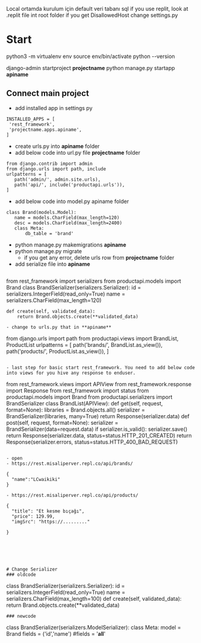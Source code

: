 Local ortamda kurulum için default veri tabanı sql
if you use replit, look at .replit file int root folder
if you get DisallowedHost change settings.py 

# Start
python3 -m virtualenv env
source env/bin/activate
python --version


django-admin startproject **projectname**
python manage.py startapp **apiname**


## Connect main project
- add installed app in settings py 
 ```
INSTALLED_APPS = [
  'rest_framework',
  'projectname.apps.apiname',
]
 ```

- create urls.py into **apiname** folder
- add below code into url.py file **projectname** folder
 ```
from django.contrib import admin
from django.urls import path, include
urlpatterns = [
    path('admin/', admin.site.urls),
    path('api/', include('productapi.urls')),
]
 ```

- add below code into model.py apiname folder 
 ```
class Brand(models.Model):
    name = models.CharField(max_length=120)
    desc = models.CharField(max_length=2400)
    class Meta:
        db_table = 'brand'
 ```

- python manage.py makemigrations **apiname**
- python manage.py migrate
  - if you get any error, delete urls row from **projectname** folder
- add serialize file into **apiname**
  ```
from rest_framework import serializers
from productapi.models import  Brand
class BrandSerializer(serializers.Serializer):
    id = serializers.IntegerField(read_only=True)
    name = serializers.CharField(max_length=120)

    def create(self, validated_data):
        return Brand.objects.create(**validated_data)
  ```
- change to urls.py that in **apiname**
  ```
from django.urls import path
from productapi.views import  BrandList, ProductList
urlpatterns = [
    path('brands/', BrandList.as_view()),
    path('products/', ProductList.as_view()),
]
  ```

- last step for basic start rest_framework. You need to add below code into views for you hive any response to enduser.
  ```
from rest_framework.views import APIView
from rest_framework.response import Response
from rest_framework import status
from productapi.models import Brand
from productapi.serializers import BrandSerializer
class BrandList(APIView):
    def get(self, request, format=None):
        libraries = Brand.objects.all()
        serializer = BrandSerializer(libraries, many=True)
        return Response(serializer.data)
    def post(self, request, format=None):
        serializer = BrandSerializer(data=request.data)
        if serializer.is_valid():
            serializer.save()
            return Response(serializer.data, status=status.HTTP_201_CREATED)
        return Response(serializer.errors, status=status.HTTP_400_BAD_REQUEST)
  ```

- open 
  - https://rest.misaliperver.repl.co/api/brands/
  ```
    {
      "name":"LCwaikiki"
    }
  ```
  - https://rest.misaliperver.repl.co/api/products/
  ```
    {
      "title": "Et kesme bıçağı",
      "price": 129.99,
      "imgSrc": "https://........."

    }
  ```





# Change Serializer
### oldcode
```
class BrandSerializer(serializers.Serializer):
    id = serializers.IntegerField(read_only=True)
    name = serializers.CharField(max_length=100)
    def create(self, validated_data):
        return Brand.objects.create(**validated_data)
```
### newcode
```
class BrandSerializer(serializers.ModelSerializer):
    class Meta:
        model = Brand
        fields = ('id','name')
        #fields = '__all__'
```